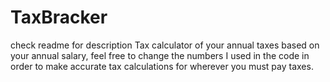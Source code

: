 # TaxBracker
check readme for description 
Tax calculator of your annual taxes based on your annual salary, feel free to change the numbers I used in the code in order to make accurate tax calculations for wherever you must pay taxes. 
